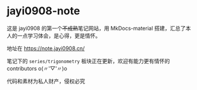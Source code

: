 # jayi0908-note

这是 jayi0908 的第一个~~不成熟~~笔记网站，用 MkDocs-material 搭建，汇总了本人的一点学习体会，是心得，更是情怀。

地址在 https://note.jayi0908.cn/

笔记下的 `series/trigonometry` 板块正在更新，欢迎有能力更有情怀的 contributors o(〃'▽'〃)o

代码和素材为私人财产，侵权必究
